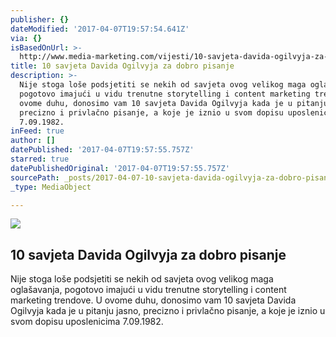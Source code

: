 ```yaml
---
publisher: {}
dateModified: '2017-04-07T19:57:54.641Z'
via: {}
isBasedOnUrl: >-
  http://www.media-marketing.com/vijesti/10-savjeta-davida-ogilvyja-za-dobro-pisanje/
title: 10 savjeta Davida Ogilvyja za dobro pisanje
description: >-
  Nije stoga loše podsjetiti se nekih od savjeta ovog velikog maga oglašavanja,
  pogotovo imajući u vidu trenutne storytelling i content marketing trendove. U
  ovome duhu, donosimo vam 10 savjeta Davida Ogilvyja kada je u pitanju jasno,
  precizno i privlačno pisanje, a koje je iznio u svom dopisu uposlenicima
  7.09.1982.
inFeed: true
author: []
datePublished: '2017-04-07T19:57:55.757Z'
starred: true
datePublishedOriginal: '2017-04-07T19:57:55.757Z'
sourcePath: _posts/2017-04-07-10-savjeta-davida-ogilvyja-za-dobro-pisanje.md
_type: MediaObject

---
```

<article style=""><img src="http://assets.media-marketing.com/wp-content/uploads/2016/03/automatska-skica65.jpg" /><h1>10 savjeta Davida Ogilvyja za dobro pisanje</h1><p>Nije stoga loše podsjetiti se nekih od savjeta ovog velikog maga oglašavanja, pogotovo imajući u vidu trenutne storytelling i content marketing trendove. U ovome duhu, donosimo vam 10 savjeta Davida Ogilvyja kada je u pitanju jasno, precizno i privlačno pisanje, a koje je iznio u svom dopisu uposlenicima 7.09.1982.</p></article>